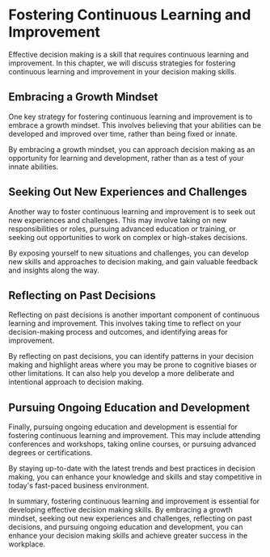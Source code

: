 Fostering Continuous Learning and Improvement
================================================================================================

Effective decision making is a skill that requires continuous learning and improvement. In this chapter, we will discuss strategies for fostering continuous learning and improvement in your decision making skills.

Embracing a Growth Mindset
--------------------------

One key strategy for fostering continuous learning and improvement is to embrace a growth mindset. This involves believing that your abilities can be developed and improved over time, rather than being fixed or innate.

By embracing a growth mindset, you can approach decision making as an opportunity for learning and development, rather than as a test of your innate abilities.

Seeking Out New Experiences and Challenges
------------------------------------------

Another way to foster continuous learning and improvement is to seek out new experiences and challenges. This may involve taking on new responsibilities or roles, pursuing advanced education or training, or seeking out opportunities to work on complex or high-stakes decisions.

By exposing yourself to new situations and challenges, you can develop new skills and approaches to decision making, and gain valuable feedback and insights along the way.

Reflecting on Past Decisions
----------------------------

Reflecting on past decisions is another important component of continuous learning and improvement. This involves taking time to reflect on your decision-making process and outcomes, and identifying areas for improvement.

By reflecting on past decisions, you can identify patterns in your decision making and highlight areas where you may be prone to cognitive biases or other limitations. It can also help you develop a more deliberate and intentional approach to decision making.

Pursuing Ongoing Education and Development
------------------------------------------

Finally, pursuing ongoing education and development is essential for fostering continuous learning and improvement. This may include attending conferences and workshops, taking online courses, or pursuing advanced degrees or certifications.

By staying up-to-date with the latest trends and best practices in decision making, you can enhance your knowledge and skills and stay competitive in today's fast-paced business environment.

In summary, fostering continuous learning and improvement is essential for developing effective decision making skills. By embracing a growth mindset, seeking out new experiences and challenges, reflecting on past decisions, and pursuing ongoing education and development, you can enhance your decision making skills and achieve greater success in the workplace.

